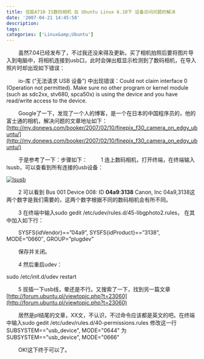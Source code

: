 ```yaml
---
title: 佳能A710 IS数码相机 在 Ubuntu Linux 6.10下 设备访问问题的解决
date: '2007-04-21 14:45:58'
description: 
tags: 
categories: ['Linux&amp;Ubuntu']
---
```


&nbsp; &nbsp; &nbsp; &nbsp; 虽然7.04已经发布了，不过我还没来得及更新。买了相机拍照后要将图片导入到电脑中，将相机连接到usb口，此时会弹出框显示检测到了数码相机，在导入照片时却出现如下错误：

&nbsp; &nbsp; &nbsp; &nbsp; io-库 (“无法请求 USB 设备”) 中出现错误：Could not claim interface 0 (Operation not permitted). Make sure no other program or kernel module (such as sdc2xx, stv680, spca50x) is using the device and you have read/write access to the device.

&nbsp; &nbsp; &nbsp; &nbsp; Google了一下，发现了一个人的博客，是一个在日本的中国程序员的，他的富士通的相机，解决问题的文章地址如下：
[http://my.donews.com/booker/2007/02/10/finepix_f30_camera_on_edgy_ubuntu/](http://my.donews.com/booker/2007/02/10/finepix_f30_camera_on_edgy_ubuntu/)

&nbsp; &nbsp; &nbsp; &nbsp; 于是参考了一下：步骤如下：
&nbsp; &nbsp; &nbsp; &nbsp; 1 连上数码相机，打开终端，在终端输入lsusb，可以查看到所有连接的usb设备：

[![lsusb](http://www.lunny.info/wp-content/uploads/2007/04/lsusb.jpg)](http://www.lunny.info/wp-content/uploads/2007/04/lsusb.jpg)


&nbsp; &nbsp; &nbsp; &nbsp; 2 可以看到 Bus 001 Device 008: ID **04a9**:**3138** Canon, Inc
04a9,3138这两个数字是我们需要的，这两个数字根据不同的数码相机会有所不同。

&nbsp; &nbsp; &nbsp; &nbsp; 3 在终端中输入sudo gedit /etc/udev/rules.d/45-libgphoto2.rules，
在其中加入如下行：

&nbsp; &nbsp; &nbsp; &nbsp; SYSFS{idVendor}==”04a9”, SYSFS{idProduct}==”3138”, MODE=”0660″, GROUP=”plugdev”

&nbsp; &nbsp; &nbsp; &nbsp; 保存并关闭。

&nbsp; &nbsp; &nbsp; &nbsp; 4 然后重启udev：

sudo /etc/init.d/udev restart

&nbsp; &nbsp; &nbsp; &nbsp; 5 拔插一下usb线，晕还是不行。又搜索了一下，找到另一篇文章
[http://forum.ubuntu.pl/viewtopic.php?t=23060](http://forum.ubuntu.pl/viewtopic.php?t=23060)

&nbsp; &nbsp; &nbsp; &nbsp; 居然是pl结尾的文章，XX文，不认识，不过命令应该都是英文的吧。在终端中输入sudo gedit /etc/udev/rules.d/40-permissions.rules
修改这一行
SUBSYSTEM=="usb_device", MODE="0644"
为
SUBSYSTEM=="usb_device", MODE="0666"

&nbsp; &nbsp; &nbsp; &nbsp; OK!这下终于可以了。
